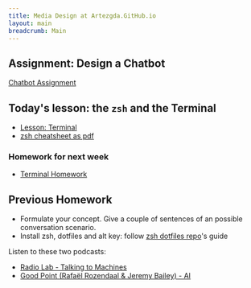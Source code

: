 ```yaml
---
title: Media Design at Artezgda.GitHub.io
layout: main
breadcrumb: Main
---
```


## Assignment: Design a Chatbot

[Chatbot Assignment](https://github.com/ArtezGDA/Course-Material/tree/master/DesignAChatbot.md)

## Today's lesson: the `zsh` and the Terminal

- [Lesson: Terminal](https://github.com/ArtezGDA/Course-Material/blob/master/Lesson_03_zsh.md)
- [zsh cheatsheet as pdf](https://github.com/ArtezGDA/Course-Material/raw/master/zsh_cheat_sheet.pdf)

### Homework for next week

- [Terminal Homework](https://github.com/ArtezGDA/Course-Material/blob/master/Homework_03_zsh.md)

## Previous Homework

- Formulate your concept. Give a couple of sentences of an possible conversation scenario.
- Install zsh, dotfiles and alt key: follow [zsh dotfiles repo](https://github.com/irlabs/zsh-dotfiles)'s guide

Listen to these two podcasts:

- [Radio Lab - Talking to Machines ](http://www.radiolab.org/story/137407-talking-to-machines/)
- [Good Point (Rafaël Rozendaal & Jeremy Bailey) - AI](http://www.stitcher.com/podcast/rafael-rozendaal/good-point/e/03-artificial-intelligence-48090727)

